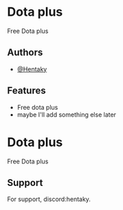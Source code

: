 
# Dota plus

Free Dota plus


## Authors

- [@Hentaky](https://github.com/Hentaky)


## Features

- Free dota plus 
- maybe I'll add something else later


# Dota plus

Free Dota plus


## Support

For support, discord:hentaky.

